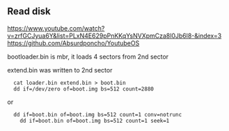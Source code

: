 ## Read disk 
https://www.youtube.com/watch?v=zrfGCJyua6Y&list=PLxN4E629pPnKKqYsNVXpmCza8l0Jb6l8-&index=3
https://github.com/Absurdponcho/YoutubeOS


bootloader.bin is mbr, it loads 4 sectors from 2nd sector

extend.bin was written to 2nd sector

```
  cat loader.bin extend.bin > boot.bin
  dd if=/dev/zero of=boot.img bs=512 count=2880
```
or
```
  dd if=boot.bin of=boot.img bs=512 count=1 conv=notrunc
	dd if=boot.bin of=boot.img bs=512 count=1 seek=1

```